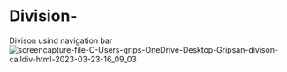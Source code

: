 # Division-
Divison usind navigation bar
![screencapture-file-C-Users-grips-OneDrive-Desktop-Gripsan-divison-calldiv-html-2023-03-23-16_09_03](https://user-images.githubusercontent.com/127504925/227178310-4c621a29-bd57-491d-90f5-2e74b4901a9a.png)
